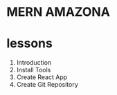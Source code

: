 # MERN AMAZONA

# lessons

1. Introduction
2. Install Tools
3. Create React App
4. Create Git Repository